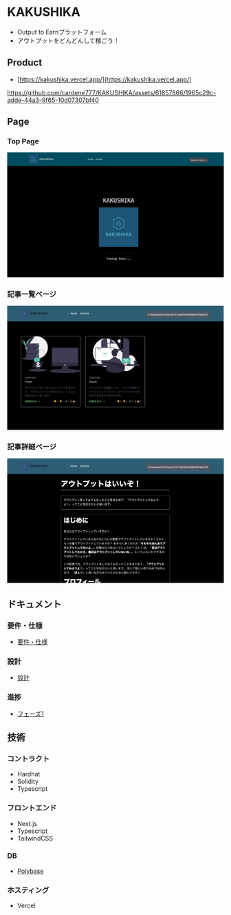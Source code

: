 # KAKUSHIKA

- Output to Earnプラットフォーム
- アウトプットをどんどんして稼ごう！

## Product

- [https://kakushika.vercel.app/](https://kakushika.vercel.app/)

https://github.com/cardene777/KAKUSHIKA/assets/61857866/1965c29c-adde-44a3-9f65-10d07307bf40

## Page

### Top Page

![home.png](./assets/home.png)

### 記事一覧ページ

![articles.png](./assets/articles.png)

### 記事詳細ページ

![article.png](./assets/article.png)

## ドキュメント

### 要件・仕様

- [要件・仕様](./docs/specifications.md)

### 設計

- [設計](./docs/design.md)

### 進捗

- [フェーズ1](./docs/phase.md)

## 技術

### コントラクト

- Hardhat
- Solidity
- Typescript
### フロントエンド

- Next.js
- Typescript
- TailwindCSS

### DB

- [Polybase](https://polybase.xyz/)

### ホスティング

- Vercel
